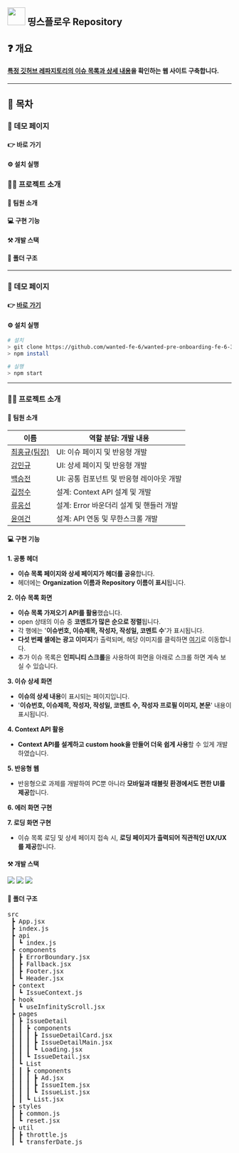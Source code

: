 ## <img src='https://cdn-icons-png.flaticon.com/512/25/25231.png' width='40'/> 띵스플로우 Repository

## ❓ 개요

#### [특정 깃허브 레파지토리의 이슈 목록과 상세 내용](https://github.com/angular/angular-cli)을 확인하는 웹 사이트 구축합니다.

---

## 📜 목차

### 🔗 데모 페이지

#### 👉 바로 가기

#### ⚙️ 설치 실행 

### 💁‍♂️ 프로젝트 소개

#### 🤝 팀원 소개 

#### 💻 구현 기능 

#### ⚒️ 개발 스택 

#### 🌲 폴더 구조 

---

### 🔗 데모 페이지

#### 👉 [바로 가기](https://wanted-pre-onboarding-fe-6-3-1.vercel.app/) 

#### ⚙️ 설치 실행 

```bash
# 설치
> git clone https://github.com/wanted-fe-6/wanted-pre-onboarding-fe-6-3-1.git
> npm install

# 실행
> npm start
```

---

### 💁‍♂️ 프로젝트 소개

#### 🤝 팀원 소개

| 이름                                          | 역할 분담: 개발 내용                      |
| --------------------------------------------- | ----------------------------------------- |
| [최홍규(팀장)](https://github.com/gomgun-lab) | UI:  이슈 페이지 및 반응형 개발   |
| [강민규](https://github.com/kagrin97)         | UI: 상세 페이지 및 반응형 개발            |
| [백승전](https://github.com/BaikSeungJeon)    | UI: 공통 컴포넌트 및 반응형 레이아웃 개발 |
| [김정수](https://github.com/sunpl13)          | 설계: Context API 설계 및 개발            |
| [류웅선](https://github.com/unsnruu)          | 설계: Error 바운더리 설계 및 핸들러 개발  |
| [윤여건](https://github.com/kunnyCode)        | 설계: API 연동 및 무한스크롤 개발         |

#### 💻 구현 기능

**1. 공통 헤더**

- **이슈 목록 페이지와 상세 페이지가 헤더를 공유**합니다.
- 헤더에는 **Organization 이름과 Repository 이름이 표시**됩니다.

**2. 이슈 목록 화면**

- **이슈 목록 가져오기 API를 활용**했습니다.
- open 상태의 이슈 중 **코멘트가 많은 순으로 정렬**됩니다.
- 각 행에는 '**이슈번호, 이슈제목, 작성자, 작성일, 코멘트 수**'가 표시됩니다.
- **다섯 번째 셀에는 광고 이미지**가 출력되며, 해당 이미지를 클릭하면 [여기](https://thingsflow.com/ko/home)로 이동합니다.
- 추가 이슈 목록은 **인피니티 스크롤**을 사용하여 화면을 아래로 스크롤 하면 계속 보실 수 있습니다.

**3. 이슈 상세 화면**

- **이슈의 상세 내용**이 표시되는 페이지입니다.
- '**이슈번호, 이슈제목, 작성자, 작성일, 코멘트 수, 작성자 프로필 이미지, 본문**' 내용이 표시됩니다.

**4. Context API 활용**

- **Context API를 설계하고 custom hook을 만들어 더욱 쉽게 사용**할 수 있게 개발하였습니다.

**5. 반응형 웹**

- 반응형으로 과제를 개발하여 PC뿐 아니라 **모바일과 태블릿 환경에서도 편한 UI를 제공**합니다.

**6. 에러 화면 구현**

**7. 로딩 화면 구현**

- 이슈 목록 로딩 및 상세 페이지 접속 시, **로딩 페이지가 출력되어 직관적인 UX/UX를 제공**합니다.

#### ⚒️ 개발 스택

<div>
<img src="https://img.shields.io/badge/React-61DAFB?style=for-the-badge&logo=react&logoColor=white"/>
<img src="https://img.shields.io/badge/JavaScript-F7DF1E?style=for-the-badge&logo=javascript&logoColor=white"/>
<img src="https://img.shields.io/badge/styled components-DB7093?style=for-the-badge&logo=styledcomponents&logoColor=white"/>
</div>

#### 🌲 폴더 구조

<pre>
src
 ┣ App.jsx
 ┣ index.js
 ┣ api
 ┃ ┗ index.js
 ┣ components
 ┃ ┣ ErrorBoundary.jsx
 ┃ ┣ Fallback.jsx
 ┃ ┣ Footer.jsx
 ┃ ┗ Header.jsx
 ┣ context
 ┃ ┗ IssueContext.js
 ┣ hook
 ┃ ┗ useInfinityScroll.jsx
 ┣ pages
 ┃ ┣ IssueDetail
 ┃ ┃ ┣ components
 ┃ ┃ ┃ ┣ IssueDetailCard.jsx
 ┃ ┃ ┃ ┣ IssueDetailMain.jsx
 ┃ ┃ ┃ ┗ Loading.jsx
 ┃ ┃ ┗ IssueDetail.jsx
 ┃ ┗ List
 ┃ ┃ ┣ components
 ┃ ┃ ┃ ┣ Ad.jsx
 ┃ ┃ ┃ ┣ IssueItem.jsx
 ┃ ┃ ┃ ┗ IssueList.jsx
 ┃ ┃ ┗ List.jsx
 ┣ styles
 ┃ ┣ common.js
 ┃ ┗ reset.jsx
 ┣ util
 ┃ ┣ throttle.js
 ┃ ┗ transferDate.js
</pre>
